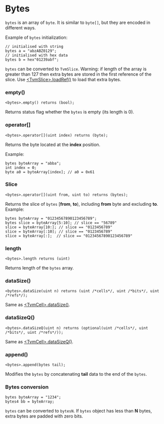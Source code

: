 # Bytes

`bytes` is an array of `byte`. It is similar to `byte[]`, but they are encoded in different ways.

Example of `bytes` initialization:

```solidity
// initialised with string
bytes a = "abzABZ0129";
// initialised with hex data
bytes b = hex"01239abf";
```

`bytes` can be converted to `TvmSlice`. Warning: if length of the array is greater than 127 then extra bytes are stored in the first reference of the slice. Use [\<TvmSlice>.loadRef()](bytes.md#tvmsliceloadref) to load that extra bytes.

### empty()

```solidity
<bytes>.empty() returns (bool);
```

Returns status flag whether the `bytes` is empty (its length is 0).

### operator\[]

```solidity
<bytes>.operator[](uint index) returns (byte);
```

Returns the byte located at the **index** position.

Example:

```solidity
bytes byteArray = "abba";
int index = 0;
byte a0 = byteArray[index]; // a0 = 0x61
```

### Slice

```solidity
<bytes>.operator[](uint from, uint to) returns (bytes);
```

Returns the slice of `bytes` \[**from**, **to**), including **from** byte and excluding **to**. Example:

```solidity
bytes byteArray = "01234567890123456789";
bytes slice = byteArray[5:10]; // slice == "56789"
slice = byteArray[10:]; // slice == "0123456789"
slice = byteArray[:10]; // slice == "0123456789"
slice = byteArray[:];  // slice == "01234567890123456789"
```

### length

```solidity
<bytes>.length returns (uint)
```

Returns length of the `bytes` array.

### dataSize()

```solidity
<bytes>.dataSize(uint n) returns (uint /*cells*/, uint /*bits*/, uint /*refs*/);
```

Same as [\<TvmCell>.dataSize()](bytes.md#tvmcelldatasize).

### dataSizeQ()

```solidity
<bytes>.dataSizeQ(uint n) returns (optional(uint /*cells*/, uint /*bits*/, uint /*refs*/));
```

Same as [\<TvmCell>.dataSizeQ()](bytes.md#tvmcelldatasizeq).

### append()

```solidity
<bytes>.append(bytes tail);
```

Modifies the `bytes` by concatenating **tail** data to the end of the `bytes`.

### Bytes conversion

```solidity
bytes byteArray = "1234";
bytes4 bb = byteArray;
```

`bytes` can be converted to `bytesN`. If `bytes` object has less than **N** bytes, extra bytes are padded with zero bits.
